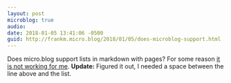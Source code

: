 ```yaml
---
layout: post
microblog: true
audio: 
date: 2018-01-05 13:41:06 -0500
guid: http://frankm.micro.blog/2018/01/05/does-microblog-support.html
---
```

Does micro.blog support lists in markdown with pages? For some reason [it is not working for me](http://frankmcpherson.blog/now/). **Update:** Figured it out, I needed a space between the line above and the list.
